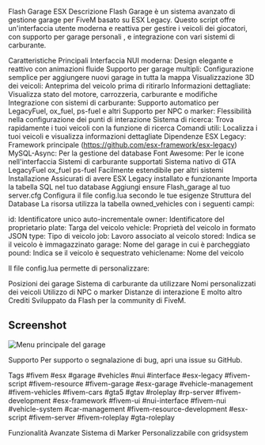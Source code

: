 Flash Garage ESX
Descrizione
Flash Garage è un sistema avanzato di gestione garage per FiveM basato su ESX Legacy. Questo script offre un'interfaccia utente moderna e reattiva per gestire i veicoli dei giocatori, con supporto per garage personali , e integrazione con vari sistemi di carburante.

Caratteristiche Principali
Interfaccia NUI moderna: Design elegante e reattivo con animazioni fluide
Supporto per garage multipli: Configurazione semplice per aggiungere nuovi garage in tutta la mappa
Visualizzazione 3D dei veicoli: Anteprima del veicolo prima di ritirarlo
Informazioni dettagliate: Visualizza stato del motore, carrozzeria, carburante e modifiche
Integrazione con sistemi di carburante: Supporto automatico per LegacyFuel, ox_fuel, ps-fuel e altri
Supporto per NPC o marker: Flessibilità nella configurazione dei punti di interazione
Sistema di ricerca: Trova rapidamente i tuoi veicoli con la funzione di ricerca
Comandi utili: Localizza i tuoi veicoli e visualizza informazioni dettagliate
Dipendenze
ESX Legacy: Framework principale (https://github.com/esx-framework/esx-legacy)
MySQL-Async: Per la gestione del database
Font Awesome: Per le icone nell'interfaccia
Sistemi di carburante supportati
Sistema nativo di GTA
LegacyFuel
ox_fuel
ps-fuel
Facilmente estendibile per altri sistemi
Installazione
Assicurati di avere ESX Legacy installato e funzionante
Importa la tabella SQL nel tuo database
Aggiungi ensure Flash_garage al tuo server.cfg
Configura il file config.lua secondo le tue esigenze
Struttura del Database
La risorsa utilizza la tabella owned_vehicles con i seguenti campi:

id: Identificatore unico auto-incrementale
owner: Identificatore del proprietario
plate: Targa del veicolo
vehicle: Proprietà del veicolo in formato JSON
type: Tipo di veicolo
job: Lavoro associato al veicolo
stored: Indica se il veicolo è immagazzinato
garage: Nome del garage in cui è parcheggiato
pound: Indica se il veicolo è sequestrato
vehiclename: Nome del veicolo

Il file config.lua permette di personalizzare:

Posizioni dei garage
Sistema di carburante da utilizzare
Nomi personalizzati dei veicoli
Utilizzo di NPC o marker
Distanze di interazione
E molto altro
Crediti
Sviluppato da Flash per la community di FiveM.

## Screenshot

![Menu principale del garage](https://i.ibb.co/1tRx93gj/Screenshot-26.png)


Supporto
Per supporto o segnalazione di bug, apri una issue su GitHub.

Tags
#fivem #esx #garage #vehicles #nui #interface #esx-legacy #fivem-script #fivem-resource #fivem-garage #esx-garage #vehicle-management #fivem-vehicles #fivem-cars #gta5 #gtav #roleplay #rp-server #fivem-development #esx-framework #fivem-ui #nui-interface #fivem-nui #vehicle-system #car-management #fivem-resource-development #esx-script #fivem-server #fivem-roleplay #gta-roleplay

Funzionalità Avanzate
Sistema di Marker Personalizzabile con gridsystem